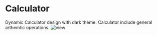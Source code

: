 # Calculator
Dynamic Calculator design with dark theme. Calculator include general arthemtic operations. 
![view](https://user-images.githubusercontent.com/68276852/123711803-b7784400-d88e-11eb-9990-0e5e6fce7f7c.png)
